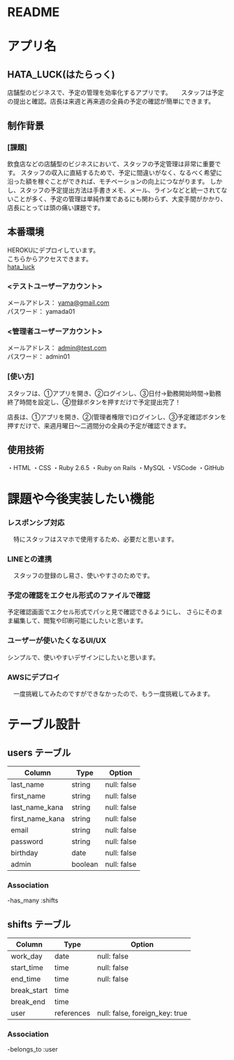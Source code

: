 # README

# アプリ名
## HATA_LUCK(はたらっく)
 店舗型のビジネスで、予定の管理を効率化するアプリです。  　
 スタッフは予定の提出と確認。店長は来週と再来週の全員の予定の確認が簡単にできます。
 

## 制作背景
### [課題]
 飲食店などの店舗型のビジネスにおいて、スタッフの予定管理は非常に重要です。  スタッフの収入に直結するためで、予定に間違いがなく、なるべく希望に沿った額を稼ぐことができれば、モチベーションの向上につながります。  しかし、スタッフの予定提出方法は手書きメモ、メール、ラインなどと統一されてないことが多く、予定の管理は単純作業であるにも関わらず、大変手間がかかり、店長にとっては頭の痛い課題です。


## 本番環境 
 HEROKUにデプロイしています。  
 こちらからアクセスできます。  
 [hata_luck](https://hata-luck-28277.herokuapp.com/)

### <テストユーザーアカウント>
 メールアドレス： yama@gmail.com  
 パスワード： yamada01

### <管理者ユーザーアカウント>
 メールアドレス： admin@test.com  
 パスワード： admin01
 
### [使い方]
 スタッフは、①アプリを開き、②ログインし、③日付→勤務開始時間→勤務終了時間を設定し、④登録ボタンを押すだけで予定提出完了！

 店長は、①アプリを開き、②(管理者権限で)ログインし、③予定確認ボタンを押すだけで、来週月曜日〜二週間分の全員の予定が確認できます。

## 使用技術
・HTML
・CSS
・Ruby 2.6.5
・Ruby on Rails
・MySQL
・VSCode
・GitHub

# 課題や今後実装したい機能
 
### レスポンシブ対応
　特にスタッフはスマホで使用するため、必要だと思います。

### LINEとの連携
　スタッフの登録のし易さ、使いやすさのためです。

### 予定の確認をエクセル形式のファイルで確認
 予定確認画面でエクセル形式でパッと見で確認できるようにし、
 さらにそのまま編集して、閲覧や印刷可能にしたいと思います。
 
### ユーザーが使いたくなるUI/UX
 シンプルで、使いやすいデザインにしたいと思います。

### AWSにデプロイ
　一度挑戦してみたのですができなかったので、もう一度挑戦してみます。

# テーブル設計

## users テーブル
| Column             | Type    | Option      |
| ------------------ | ------- | ----------- |
| last_name          | string  | null: false |
| first_name         | string  | null: false |
| last_name_kana     | string  | null: false |
| first_name_kana    | string  | null: false |
| email              | string  | null: false |
| password           | string  | null: false |
| birthday           | date    | null: false |
| admin              | boolean | null: false |

### Association

-has_many :shifts

## shifts テーブル
| Column        | Type       | Option                         |
| ------------- | ---------- | ------------------------------ |
| work_day      | date       | null: false                    |
| start_time    | time       | null: false                    |
| end_time      | time       | null: false                    |
| break_start   | time       |                                |
| break_end     | time       |                                |
| user          | references | null: false, foreign_key: true |

### Association

-belongs_to :user

